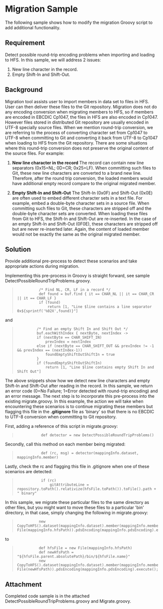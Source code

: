 # Migration Sample
The following sample shows how to modify the migration Groovy script to add additional functionality.

## Requirement
Detect possible round-trip encoding problems when importing and loading to HFS.  In this sample, we will address 2 issues:
1. New line character in the record.
2. Empty Shift-In and Shift-Out.

## Background
Migration tool assists user to import members in data set to files in HFS.  User can then deliver these files to the Git repository.  Migration does not do any encoding conversion when migrating members to HFS, so if members are encoded in EBCDIC Cp1047, the files in HFS are also encoded in Cp1047.  However files stored in distributed Git repository are usually encoded in UTF-8 specially source files.  When we mention round-trip conversion, we are referring to the process of converting character set from Cp1047 to UTF-8 when committing to Git and converting it back from UTF-8 to Cp1047 when loading to HFS from the Git repository.  There are some situations where this round-trip conversion does not preserve the original content of the source files.  For example:
1.  **New line character in the record**
The record can contain new line separators (0x15=NL; 0D=CR; 0x25=LF).  When committing such files to Git, these new line characters are converted to a brand new line.  Therefore, after the round trip conversion, the loaded members would have additional empty record compare to the original migrated member.

2.  **Empty Shift-In and Shift-Out**
The Shift-In (0x0F) and Shift-Out (0x0E) are often used to embed different character sets in a text file.  For example, embed a double-byte character sets in a source file.  When committing such files to Git, these characters are stripped off and the double-byte character sets are converted.  When loading these files from Git to HFS, the Shift-In and Shift-Out are re-inserted.  In the case of an empty Shift-In and Shift-Out (0F0E), these characters are stripped off but are never re-inserted later.  Again, the content of loaded member would not be exactly the same as the original migrated member.

## Solution
Provide additional pre-process to detect these scenarios and take appropriate actions during migration.

Implementing this pre-process in Groovy is straight forward, see sample DetectPossibleRoundTripProblems.groovy.  

>               /* Find NL, CR, LF in a record */
>               def found = buf.find { it == CHAR_NL || it == CHAR_CR || it == CHAR_LF }
>               if (found)
>                   return [1, "Line $line contains a line separator 0x${sprintf('%02X',found)}"]

and

>              /* Find an empty Shift In and Shift Out */                    
>              buf.eachWithIndex { nextByte, nextIndex ->
>              if (nextByte == CHAR_SHIFT_IN)                    
>                  prevIndex = nextIndex                    
>              else if (nextByte == CHAR_SHIFT_OUT && prevIndex != -1 && prevIndex == (nextIndex-1))
>                  foundEmptyShiftOutShiftIn = true
>              }                  
>              if (foundEmptyShiftOutShiftIn)
>                  return [1, "Line $line contains empty Shift In and Shift Out"]

The above snippets show how we detect new line characters and empty Shift-In and Shift-Out after reading in the record.  In this sample, we return an error code (0=No Failure; 1=Error detected with round-trip encoding) and an error message.  The next step is to incorporate this pre-process into the existing migrate.groovy.  In this example, the action we will take when encountering these scenarios is to continue migrating these members but flagging this file in the **.gitignore** file as 'binary' so that there is no EBCDIC to UTF-8 conversion when committing to Git repository.  

First, adding a reference of this script in migrate.groovy:

>                def detector = new DetectPossibleRoundTripProblems()

Secondly, call this method on each member being migrated:

>                def (rc, msg) = detector(mappingInfo.dataset, mappingInfo.member)

Lastly, check the rc and flagging this file in .gitignore when one of these scenarios are detected:

>                if (rc)
>                    gitAttributeLine = repository.toPath().relativize(hfsFile.toPath()).toFile().path + " binary"

In this sample, we migrate these particular files to the same directory as other files, but you might want to move these files to a particular 'bin' directory, in that case, simply changing the following in migrate.groovy:

>               new CopyToHFS().dataset(mappingInfo.dataset).member(mappingInfo.member).file(new File(mappingInfo.hfsPath)).pdsEncoding(mappingInfo.pdsEncoding).execute();

to

>               def hfsFile = new File(mappingInfo.hfsPath)
>               def newHfsPath = "${hfsFile.parent.absolutePath}/bin/${hfsFile.name}" 
>               new CopyToHFS().dataset(mappingInfo.dataset).member(mappingInfo.member).file(new File(newHfsPath)).pdsEncoding(mappingInfo.pdsEncoding).execute();

## Attachment
Completed code sample is in the attached DetectPossibleRoundTripProblems.groovy and Migrate.groovy.






